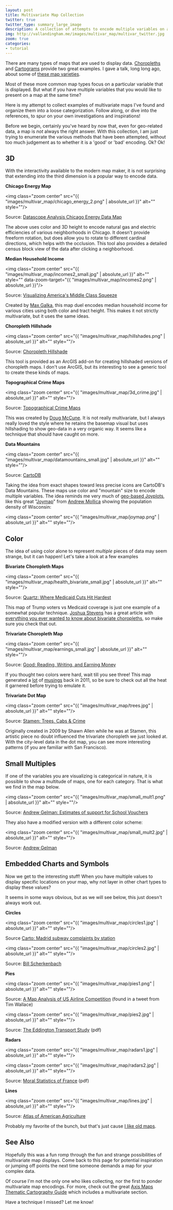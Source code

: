 ```yaml
---
layout: post
title: Multivariate Map Collection
twitter: true
twitter_type: summary_large_image
description: A collection of attempts to encode multiple variables on a map.
img: http://vallandingham.me/images/multivar_map/multivar_twitter.jpg
zoom: true
categories:
- tutorial
---
```


There are many types of maps that are used to display data. [Choropleths](http://axismaps.github.io/thematic-cartography/articles/choropleth.html) and [Cartograms](https://en.wikipedia.org/wiki/Cartogram) provide two great examples. I gave a talk, long long ago, about some of [these map varieties](http://vallandingham.me/city_camp_abstract_maps_notes.html).

Most of these more common map types focus on a particular variable that is displayed. But what if you have multiple variables that you would like to present on a map at the same time?

Here is my attempt to collect examples of multivariate maps I've found and organize them into a loose categorization. Follow along, or dive into the references, to spur on your own investigations and inspirations!

Before we begin, certainly you've heard by now that, even for geo-related data, a map is _not_ always the right answer. With this collection, I am just trying to enumerate the various methods that have been attempted, without too much judgement as to whether it is a 'good' or 'bad' encoding. Ok? Ok!


## 3D

With the interactivity available to the modern map maker, it is not surprising that extending into the third dimension is a popular way to encode data.

**Chicago Energy Map**

<img class="zoom center" src="{{ "images/multivar_map/chicago_energy_2.png" | absolute_url }}" alt="" style=""/>

Source: [Datascope Analysis Chicago Energy Data Map](http://chicagoenergy.datascopeanalytics.com/)

The above uses color and 3D height to encode natural gas and electric efficiencies of various neighborhoods in Chicago. It doesn't provide freeform rotation, but does allow you to rotate to different cardinal directions, which helps with the occlusion. This tool also provides a detailed census block view of the data after clicking a neighborhood.

**Median Household Income**

<img class="zoom center" src="{{ "images/multivar_map/incomes2_small.jpg" | absolute_url }}" alt="" style="" data-zoom-target="{{ "images/multivar_map/incomes2.png" | absolute_url }}"/>

Source: [Visualizing America's Middle Class Squeeze](http://metrocosm.com/income-us-cities-1970-2015/)

Created by [Max Galka](https://twitter.com/galka_max), this map duel encodes median household income for various cities using both color and tract height. This makes it not strictly multivariate, but it uses the same ideas.

**Choropleth Hillshade**

<img class="zoom center" src="{{ "images/multivar_map/hillshades.png" | absolute_url }}" alt="" style=""/>

Source: [Choropleth Hillshade](https://github.com/jwasilgeo/choropleth-hillshade)

This tool is provided as an ArcGIS add-on for creating hillshaded versions of choropleth maps. I don't use ArcGIS, but its interesting to see a generic tool to create these kinds of maps.

**Topographical Crime Maps**

<img class="zoom center" src="{{ "images/multivar_map/3d_crime.jpg" | absolute_url }}" alt="" style=""/>

Source: [Topographical Crime Maps](http://www.neatorama.com/2010/06/08/topographical-crime-maps/#!nT1i3)

This was created by [Doug McCune](http://dougmccune.com/blog/). It is not really multivariate, but I always really loved the style where he retains the basemap visual but uses hillshading to show geo-data in a very organic way. It seems like a technique that should have caught on more.  

**Data Mountains**

<img class="zoom center" src="{{ "images/multivar_map/datamountains_small.jpg" | absolute_url }}" alt="" style=""/>

Source: [CartoDB](https://carto.com/blog/data-mountains/)

Taking the idea from exact shapes toward less precise icons are CartoDB's Data Mountains. These maps use color and "mountain" size to encode multiple variables. The idea reminds me very much of [geo-based Joyplots](http://spatial.ly/2014/08/population-lines/0/), like this great "[Joymap](https://bl.ocks.org/armollica/d19483f314189df73fe0235bc633ae59)" from [Andrew Mollica](https://twitter.com/armollica) showing the population density of Wisconsin:

<img class="zoom center" src="{{ "images/multivar_map/joymap.png" | absolute_url }}" alt="" style=""/>

## Color

The idea of using color alone to represent _multiple_ pieces of data may seem strange, but it can happen! Let's take a look at a few examples

**Bivariate Choropleth Maps**

<img class="zoom center" src="{{ "images/multivar_map/health_bivariate_small.jpg" | absolute_url }}" alt="" style=""/>

Source: [Quartz: Where Medicaid Cuts Hit Hardest](https://qz.com/1008167/map-donald-trumps-mean-mean-mean-health-care-bill-is-meanest-to-his-most-crucial-voters/)

This map of Trump voters vs Medicaid coverage is just one example of a somewhat popular technique. [Joshua Stevens](https://twitter.com/jscarto) has a great article with [everything you ever wanted to know about bivariate choropleths](http://www.joshuastevens.net/cartography/make-a-bivariate-choropleth-map/), so make sure you check that out.

**Trivariate Choropleth Map**

<img class="zoom center" src="{{ "images/multivar_map/earnings_small.jpg" | absolute_url }}" alt="" style=""/>

Source: [Good: Reading, Writing, and Earning Money](https://www.good.is/infographics/america-s-richest-counties-and-best-educated-counties#open)

If you thought two colors were hard, wait till you see three! This map generated a [lot](http://flowingdata.com/2011/01/18/open-thread-is-this-map-too-confusing/) of [musings](https://thesocietypages.org/graphicsociology/2011/04/05/reading-writing-earning-bad-good-graphic/) back in 2011, so be sure to check out all the heat it garnered before trying to emulate it.

**Trivariate Dot Map**

<img class="zoom center" src="{{ "images/multivar_map/trees.jpg" | absolute_url }}" alt="" style=""/>

Source: [Stamen: Trees, Cabs & Crime](https://hi.stamen.com/trees-cabs-crime-in-the-venice-biennale-968ea4983177)

Originally created in 2009 by Shawn Allen while he was at Stamen, this artistic piece no doubt influenced the trivariate choropleth we just looked at. With the city-level data in the dot map, you can see more interesting patterns (if you are familiar with San Francisco).

## Small Multiples

If one of the variables you are visualizing is categorical in nature, it is possible to show a multitude of maps, one for each category. That is what we find in the map below.

<img class="zoom center" src="{{ "images/multivar_map/small_mult1.png" | absolute_url }}" alt="" style=""/>

Source: [Andrew Gelman: Estimates of support for School Vouchers](http://andrewgelman.com/2009/07/15/hard_sell_for_b/)

They also have a modified version with a different color scheme:

<img class="zoom center" src="{{ "images/multivar_map/small_mult2.jpg" | absolute_url }}" alt="" style=""/>

Source: [Andrew Gelman](http://andrewgelman.com/2011/04/04/irritating_pseu/)

## Embedded Charts and Symbols

Now we get to the interesting stuff! When you have multiple values to display specific locations on your map, why not layer in other chart types to display these values?

It seems in some ways obvious, but as we will see below, this just doesn't always work out.

**Circles**

<img class="zoom center" src="{{ "images/multivar_map/circles1.jpg" | absolute_url }}" alt="" style=""/>

Source [Carto: Madrid subway complaints by station](https://congosto.carto.com/viz/e5da12e2-9fe7-11e4-bc43-0e853d047bba/public_map)

<img class="zoom center" src="{{ "images/multivar_map/circles2.jpg" | absolute_url }}" alt="" style=""/>

Source: [Bill Scherkenbach](https://scherkwa.wordpress.com/2012/12/12/bivariate-map/)

**Pies**

<img class="zoom center" src="{{ "images/multivar_map/pies1.png" | absolute_url }}" alt="" style=""/>

Source: [A Map Analysis of US Airline Competition](https://twitter.com/wallacetim/status/440326909767852032) (found in a tweet from Tim Wallace)

<img class="zoom center" src="{{ "images/multivar_map/pies2.jpg" | absolute_url }}" alt="" style=""/>

Source: [The Eddington Transport Study](http://webarchive.nationalarchives.gov.uk/20090115123440/http://www.dft.gov.uk/162259/187604/206711/volume2.pdf) (pdf)

**Radars**

<img class="zoom center" src="{{ "images/multivar_map/radars1.jpg" | absolute_url }}" alt="" style=""/>

<img class="zoom center" src="{{ "images/multivar_map/radars2.jpg" | absolute_url }}" alt="" style=""/>

Source: [Moral Statistics of France](https://projecteuclid.org/download/pdfview_1/euclid.ss/1199285037) (pdf)

**Lines**

<img class="zoom center" src="{{ "images/multivar_map/lines.jpg" | absolute_url }}" alt="" style=""/>

Source: [Atlas of American Agriculture](https://archive.org/stream/AtlasOfAmericanAgriculture/5797#page/n33/mode/2up)

Probably my favorite of the bunch, but that's just cause [I like old maps](http://vallandingham.me/seattle_maps/).


## See Also

Hopefully this was a fun romp through the fun and strange possibilities of multivariate map displays. Come back to this page for potential inspiration or jumping off points the next time someone demands a map for your complex data.

Of course I'm not the only one who likes collecting, nor the first to ponder multivariate map encodings. For more, check out the great [Axis Maps Thematic Cartography Guide](http://axismaps.github.io/thematic-cartography/) which includes a multivariate section.

Have a technique I missed? Let me know!
